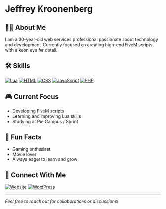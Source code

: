 # Jeffrey Kroonenberg

## 👨‍💻 About Me
I am a 30-year-old web services professional passionate about technology and development. Currently focused on creating high-end FiveM scripts with a keen eye for detail.

## 🛠️ Skills
[![Lua](https://img.shields.io/badge/Lua-%232C2D72.svg?logo=lua&logoColor=white)](#)
[![HTML](https://img.shields.io/badge/HTML-%23E34F26.svg?logo=html5&logoColor=white)](#)
[![CSS](https://img.shields.io/badge/CSS-%231572B6.svg?logo=css3&logoColor=white)](#)
[![JavaScript](https://img.shields.io/badge/JavaScript-%23F7DF1E.svg?logo=javascript&logoColor=black)](#)
[![PHP](https://img.shields.io/badge/PHP-%23777BB4.svg?logo=php&logoColor=white)](#)

## 🎮 Current Focus
- Developing FiveM scripts
- Learning and improving Lua skills
- Studying at Pre Campus / Sprint

## 🌟 Fun Facts
- Gaming enthusiast
- Movie lover
- Always eager to learn and grow

## 🔗 Connect With Me
[![Website](https://img.shields.io/badge/Website-DragonDevelopment-blue)](http://dragondevelopment.nl/)
[![WordPress](https://img.shields.io/badge/WordPress-%2321759B.svg?logo=wordpress&logoColor=white)](https://dragondevelopment.nl)

---
*Feel free to reach out for collaborations or discussions!*
